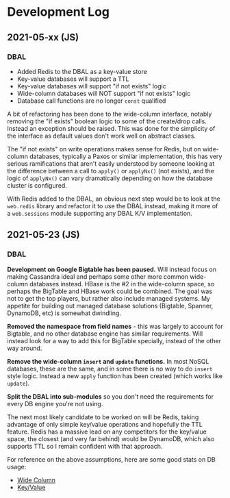 Development Log
===============

2021-05-xx (JS)
---------------
### DBAL
* Added Redis to the DBAL as a key-value store
* Key-value databases will support a TTL
* Key-value databases will support "if not exists" logic
* Wide-column databases will NOT support "if not exists" logic
* Database call functions are no longer `const` qualified

A bit of refactoring has been done to the wide-column interface, notably removing the "if exists" boolean logic to
some of the create/drop calls. Instead an exception should be raised. This was done for the simplicity of the interface
as default values don't work well on abstract classes.

The "if not exists" on write operations makes sense for Redis, but on wide-column databases, typically a Paxos or 
similar implementation, this has very serious ramifications that aren't easily understood by someone looking at the
difference between a call to `apply()` or `applyNx()` (not exists), and the logic of `applyNx()` can vary dramatically
depending on how the database cluster is configured.

With Redis added to the DBAL, an obvious next step would be to look at the `web.redis` library and refactor it to use
the DBAL instead, making it more of a `web.sessions` module supporting any DBAL K/V implementation.


2021-05-23 (JS)
---------------
### DBAL
**Development on Google Bigtable has been paused.** Will instead focus on making Cassandra ideal and perhaps some other
more common wide-column databases instead. HBase is the #2 in the wide-column space, so perhaps the BigTable and HBase
work could be combined. The goal was not to get the top players, but rather also include managed systems. My appetite
for building out managed database solutions (Bigtable, Spanner, DynamoDB, etc) is somewhat dwindling.

**Removed the namespace from field names** - this was largely to account for Bigtable, and no other database engine
has similar requirements. Will instead look for a way to add this for BigTable specially, instead of the other way 
around.

**Remove the wide-column `insert` and `update` functions.** In most NoSQL databases, these are the same, and in some
there is no way to do `insert` style logic. Instead a new `apply` function has been created (which works like `update`).

**Split the DBAL into sub-modules** so you don't need the requirements for every DB engine you're not using.

The next most likely candidate to be worked on will be Redis, taking advantage of only simple key/value operations and
hopefully the TTL feature. Redis has a massive lead on any competitors for the key/value space, the closest (and very
far behind) would be DynamoDB, which also supports TTL so I remain confident with that approach.

For reference on the above assumptions, here are some good stats on DB usage:
* [Wide Column](https://db-engines.com/en/ranking/wide+column+store)
* [Key/Value](https://db-engines.com/en/ranking/key-value+store)

